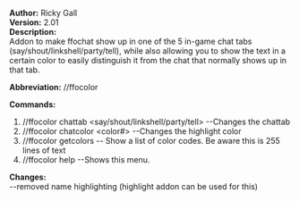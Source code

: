 **Author:** Ricky Gall  
**Version:** 2.01  
**Description:**  
Addon to make ffochat show up in one of the 5 in-game chat tabs (say/shout/linkshell/party/tell), while also allowing you to show the text in a certain color to easily distinguish it from the chat that normally shows up in that tab.

**Abbreviation:** //ffocolor

**Commands:**
 1. //ffocolor chattab &lt;say/shout/linkshell/party/tell&gt; --Changes the chattab
 2. //ffocolor chatcolor &lt;color#&gt; --Changes the highlight color
 3. //ffocolor getcolors -- Show a list of color codes. Be aware this is 255 lines of text
 4. //ffocolor help --Shows this menu.
 
**Changes:**  
  --removed name highlighting (highlight addon can be used for this)